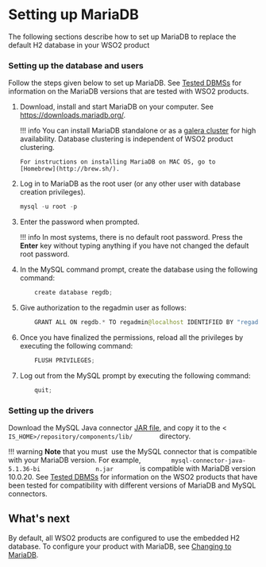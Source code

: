 # Setting up MariaDB

The following sections describe how to set up MariaDB to replace the
default H2 database in your WSO2 product

### Setting up the database and users

Follow the steps given below to set up MariaDB. See [Tested
DBMSs](https://docs.wso2.com/display/compatibility/Tested+DBMSs) for
information on the MariaDB versions that are tested with WSO2 products.

1.  Download, install and start MariaDB on your computer. See
    <https://downloads.mariadb.org/>.

    !!! info 
        You can install MariaDB standalone or as a [galera
        cluster](../../assets/img/53125509/53287445.png) for high availability.
        Database clustering is independent of WSO2 product clustering.

        For instructions on installing MariaDB on MAC OS, go to
        [Homebrew](http://brew.sh/).

2.  Log in to MariaDB as the root user (or any other user with database
    creation privileges).

    ``` java
    mysql -u root -p
    ```

3.  Enter the password when prompted.

    !!! info 
        In most systems, there is no default root password. Press the
        **Enter** key without typing anything if you have not changed the
        default root password.

4.  In the MySQL command prompt, create the database using the following
    command:

    ``` java
        create database regdb;
    ```

5.  Give authorization to the regadmin user as follows:

    ``` java
        GRANT ALL ON regdb.* TO regadmin@localhost IDENTIFIED BY "regadmin";
    ```

6.  Once you have finalized the permissions, reload all the privileges
    by executing the following command:

    ``` java
        FLUSH PRIVILEGES;
    ```

7.  Log out from the MySQL prompt by executing the following command:

    ``` java
        quit;
    ```

### Setting up the drivers

Download the MySQL Java connector [JAR
file](http://dev.mysql.com/downloads/connector/j/5.1.html), and copy it
to the \< `         IS_HOME>/repository/components/lib/        `
directory.

!!! warning
    **Note** that you must  use the MySQL connector that is compatible with
    your MariaDB version. For example,
    `         mysql-connector-java-5.1.36-bi        `
    `         n.jar        ` is compatible with MariaDB version 10.0.20. See
    [Tested DBMSs](https://docs.wso2.com/display/compatibility/Tested+DBMSs)
    for information on the WSO2 products that have been tested for
    compatibility with different versions of MariaDB and MySQL connectors.
    

## What's next

By default, all WSO2 products are configured to use the embedded H2
database. To configure your product with MariaDB, see [Changing to
MariaDB](../../administer/changing-to-mariadb).

